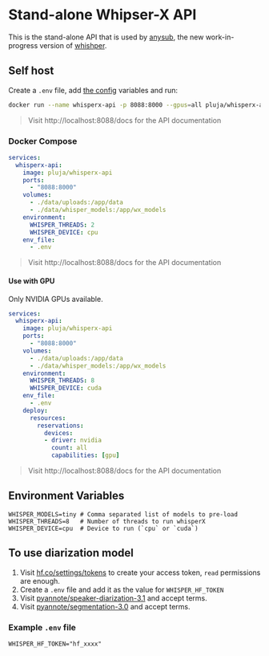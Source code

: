 # Stand-alone Whipser-X API

This is the stand-alone API that is used by [anysub](#), the new work-in-progress version of [whishper](https://whishper.net).

## Self host

Create a `.env` file, add [the config](#environment-variables) variables and run:

```bash
docker run --name whisperx-api -p 8088:8000 --gpus=all pluja/whisperx-api
```

> Visit http://localhost:8088/docs for the API documentation

### Docker Compose

```yml
services:
  whisperx-api:
    image: pluja/whisperx-api
    ports:
      - "8088:8000"
    volumes:
      - ./data/uploads:/app/data
      - ./data/whisper_models:/app/wx_models
    environment:
      WHISPER_THREADS: 2
      WHISPER_DEVICE: cpu
    env_file:
      - .env
```

> Visit http://localhost:8088/docs for the API documentation

#### Use with GPU

Only NVIDIA GPUs available.

```yml
services:
  whisperx-api:
    image: pluja/whisperx-api
    ports:
      - "8088:8000"
    volumes:
      - ./data/uploads:/app/data
      - ./data/whisper_models:/app/wx_models
    environment:
      WHISPER_THREADS: 8
      WHISPER_DEVICE: cuda
    env_file:
      - .env
    deploy:
      resources:
        reservations:
          devices:
          - driver: nvidia
            count: all
            capabilities: [gpu]
```

> Visit http://localhost:8088/docs for the API documentation

## Environment Variables

```
WHISPER_MODELS=tiny # Comma separated list of models to pre-load
WHISPER_THREADS=8   # Number of threads to run whisperX
WHISPER_DEVICE=cpu  # Device to run (`cpu` or `cuda`)
```

## To use diarization model

1. Visit [hf.co/settings/tokens](https://hf.co/settings/tokens) to create your access token, `read` permissions are enough.
2. Create a `.env` file and add it as the value for `WHISPER_HF_TOKEN`
3. Visit [pyannote/speaker-diarization-3.1](https://huggingface.co/pyannote/speaker-diarization-3.1) and accept terms.
4. Visit [pyannote/segmentation-3.0](https://huggingface.co/pyannote/segmentation-3.0) and accept terms.

### Example `.env` file

```
WHISPER_HF_TOKEN="hf_xxxx"
```